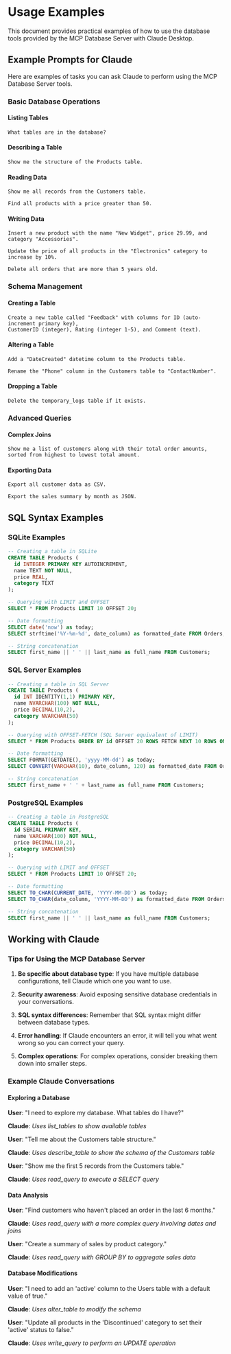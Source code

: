 # Usage Examples

This document provides practical examples of how to use the database tools provided by the MCP Database Server with Claude Desktop.

## Example Prompts for Claude

Here are examples of tasks you can ask Claude to perform using the MCP Database Server tools.

### Basic Database Operations

#### Listing Tables

```
What tables are in the database?
```

#### Describing a Table

```
Show me the structure of the Products table.
```

#### Reading Data

```
Show me all records from the Customers table.
```

```
Find all products with a price greater than 50.
```

#### Writing Data

```
Insert a new product with the name "New Widget", price 29.99, and category "Accessories".
```

```
Update the price of all products in the "Electronics" category to increase by 10%.
```

```
Delete all orders that are more than 5 years old.
```

### Schema Management

#### Creating a Table

```
Create a new table called "Feedback" with columns for ID (auto-increment primary key), 
CustomerID (integer), Rating (integer 1-5), and Comment (text).
```

#### Altering a Table

```
Add a "DateCreated" datetime column to the Products table.
```

```
Rename the "Phone" column in the Customers table to "ContactNumber".
```

#### Dropping a Table

```
Delete the temporary_logs table if it exists.
```

### Advanced Queries

#### Complex Joins

```
Show me a list of customers along with their total order amounts,
sorted from highest to lowest total amount.
```

#### Exporting Data

```
Export all customer data as CSV.
```

```
Export the sales summary by month as JSON.
```

## SQL Syntax Examples

### SQLite Examples

```sql
-- Creating a table in SQLite
CREATE TABLE Products (
  id INTEGER PRIMARY KEY AUTOINCREMENT,
  name TEXT NOT NULL,
  price REAL,
  category TEXT
);

-- Querying with LIMIT and OFFSET
SELECT * FROM Products LIMIT 10 OFFSET 20;

-- Date formatting
SELECT date('now') as today;
SELECT strftime('%Y-%m-%d', date_column) as formatted_date FROM Orders;

-- String concatenation
SELECT first_name || ' ' || last_name as full_name FROM Customers;
```

### SQL Server Examples

```sql
-- Creating a table in SQL Server
CREATE TABLE Products (
  id INT IDENTITY(1,1) PRIMARY KEY,
  name NVARCHAR(100) NOT NULL,
  price DECIMAL(10,2),
  category NVARCHAR(50)
);

-- Querying with OFFSET-FETCH (SQL Server equivalent of LIMIT)
SELECT * FROM Products ORDER BY id OFFSET 20 ROWS FETCH NEXT 10 ROWS ONLY;

-- Date formatting
SELECT FORMAT(GETDATE(), 'yyyy-MM-dd') as today;
SELECT CONVERT(VARCHAR(10), date_column, 120) as formatted_date FROM Orders;

-- String concatenation
SELECT first_name + ' ' + last_name as full_name FROM Customers;
```

### PostgreSQL Examples

```sql
-- Creating a table in PostgreSQL
CREATE TABLE Products (
  id SERIAL PRIMARY KEY,
  name VARCHAR(100) NOT NULL,
  price DECIMAL(10,2),
  category VARCHAR(50)
);

-- Querying with LIMIT and OFFSET
SELECT * FROM Products LIMIT 10 OFFSET 20;

-- Date formatting
SELECT TO_CHAR(CURRENT_DATE, 'YYYY-MM-DD') as today;
SELECT TO_CHAR(date_column, 'YYYY-MM-DD') as formatted_date FROM Orders;

-- String concatenation
SELECT first_name || ' ' || last_name as full_name FROM Customers;
```

## Working with Claude

### Tips for Using the MCP Database Server

1. **Be specific about database type**: If you have multiple database configurations, tell Claude which one you want to use.

2. **Security awareness**: Avoid exposing sensitive database credentials in your conversations.

3. **SQL syntax differences**: Remember that SQL syntax might differ between database types. 

4. **Error handling**: If Claude encounters an error, it will tell you what went wrong so you can correct your query.

5. **Complex operations**: For complex operations, consider breaking them down into smaller steps.

### Example Claude Conversations

#### Exploring a Database

**User**: "I need to explore my database. What tables do I have?"

**Claude**: *Uses list_tables to show available tables*

**User**: "Tell me about the Customers table structure."

**Claude**: *Uses describe_table to show the schema of the Customers table*

**User**: "Show me the first 5 records from the Customers table."

**Claude**: *Uses read_query to execute a SELECT query*

#### Data Analysis

**User**: "Find customers who haven't placed an order in the last 6 months."

**Claude**: *Uses read_query with a more complex query involving dates and joins*

**User**: "Create a summary of sales by product category."

**Claude**: *Uses read_query with GROUP BY to aggregate sales data*

#### Database Modifications

**User**: "I need to add an 'active' column to the Users table with a default value of true."

**Claude**: *Uses alter_table to modify the schema*

**User**: "Update all products in the 'Discontinued' category to set their 'active' status to false."

**Claude**: *Uses write_query to perform an UPDATE operation* 
